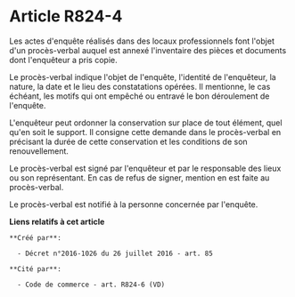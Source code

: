 # Article R824-4

Les actes d'enquête réalisés dans des locaux professionnels font l'objet d'un procès-verbal auquel est annexé l'inventaire
des pièces et documents dont l'enquêteur a pris copie. 

Le procès-verbal indique l'objet de l'enquête, l'identité de l'enquêteur, la nature, la date et le lieu des constatations
opérées. Il mentionne, le cas échéant, les motifs qui ont empêché ou entravé le bon déroulement de l'enquête. 

L'enquêteur peut ordonner la conservation sur place de tout élément, quel qu'en soit le support. Il consigne cette demande
dans le procès-verbal en précisant la durée de cette conservation et les conditions de son renouvellement. 

Le procès-verbal est signé par l'enquêteur et par le responsable des lieux ou son représentant. En cas de refus de signer,
mention en est faite au procès-verbal. 

Le procès-verbal est notifié à la personne concernée par l'enquête.

**Liens relatifs à cet article**

	**Créé par**:

	  - Décret n°2016-1026 du 26 juillet 2016 - art. 85

	**Cité par**:

	  - Code de commerce - art. R824-6 (VD)
